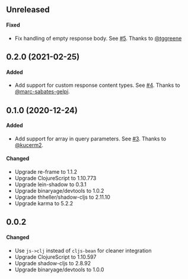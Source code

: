 ## Unreleased

#### Fixed

- Fix handling of empty response body. See [#5](https://github.com/superstructor/re-frame-fetch-fx/pull/5). Thanks to [@tggreene](https://github.com/tggreene)

## 0.2.0 (2021-02-25)

#### Added

- Add support for custom response content types. See [#4](https://github.com/superstructor/re-frame-fetch-fx/pull/4). Thanks to [@marc-sabates-gelpi](https://github.com/marc-sabates-gelpi).

## 0.1.0 (2020-12-24)

#### Added

- Add support for array in query parameters. See [#3](https://github.com/superstructor/re-frame-fetch-fx/pull/3). Thanks to [@kucerm2](https://github.com/kucerm2).

#### Changed

- Upgrade re-frame to 1.1.2
- Upgrade ClojureScript to 1.10.773
- Upgrade lein-shadow to 0.3.1
- Upgrade binaryage/devtools to 1.0.2
- Upgrade thheller/shadow-cljs to 2.11.10
- Upgrade karma to 5.2.2

## 0.0.2

#### Changed

- Use `js->clj` instead of `cljs-bean` for cleaner integration
- Upgrade ClojureScript to 1.10.597
- Upgrade shadow-cljs to 2.8.92
- Upgrade binaryage/devtools to 1.0.0 
